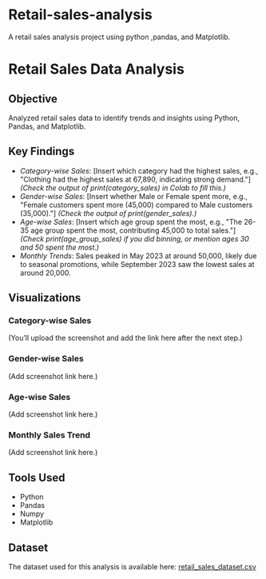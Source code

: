 # Retail-sales-analysis
A retail sales analysis project using python ,pandas, and Matplotlib.

# Retail Sales Data Analysis

## Objective
Analyzed retail sales data to identify trends and insights using Python, Pandas, and Matplotlib.

## Key Findings
- *Category-wise Sales*: [Insert which category had the highest sales, e.g., "Clothing had the highest sales at 67,890, indicating strong demand."] *(Check the output of print(category_sales) in Colab to fill this.)*
- *Gender-wise Sales*: [Insert whether Male or Female spent more, e.g., "Female customers spent more (45,000) compared to Male customers (35,000)."] *(Check the output of print(gender_sales).)*
- *Age-wise Sales*: [Insert which age group spent the most, e.g., "The 26-35 age group spent the most, contributing 45,000 to total sales."] *(Check print(age_group_sales) if you did binning, or mention ages 30 and 50 spent the most.)*
- *Monthly Trends*: Sales peaked in May 2023 at around 50,000, likely due to seasonal promotions, while September 2023 saw the lowest sales at around 20,000.

## Visualizations
### Category-wise Sales
(You’ll upload the screenshot and add the link here after the next step.)

### Gender-wise Sales
(Add screenshot link here.)

### Age-wise Sales
(Add screenshot link here.)

### Monthly Sales Trend
(Add screenshot link here.)

## Tools Used
- Python
- Pandas
- Numpy
- Matplotlib

## Dataset
The dataset used for this analysis is available here: [retail_sales_dataset.csv](retail_sales_dataset.csv)
